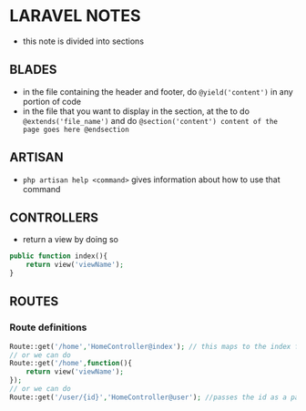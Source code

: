 # LARAVEL NOTES

* this note is divided into sections

## BLADES

* in the file containing the header and footer, do `@yield('content')` in any portion of code
* in the file that you want to display in the section, at the to do `@extends('file_name')` and do `@section('content') content of the page goes here @endsection`

## ARTISAN

* `php artisan help <command>` gives information about how to use that command

## CONTROLLERS

* return a view by doing so 
```php
public function index(){
	return view('viewName');
}
``` 

## ROUTES

### Route definitions
```php
Route::get('/home','HomeController@index'); // this maps to the index function inside the home controller
// or we can do
Route::get('/home',function(){
	return view('viewName');
}); 
// or we can do
Route::get('/user/{id}','HomeController@user'); //passes the id as a parameter
```
